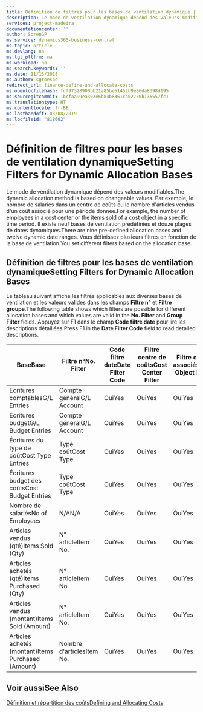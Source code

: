 ```yaml
---
title: Définition de filtres pour les bases de ventilation dynamique | Microsoft Docs
description: Le mode de ventilation dynamique dépend des valeurs modifiables. Par exemple, le nombre de salariés dans un centre de coûts ou le nombre d'articles vendus d'un coût associé pour une période donnée. Il existe neuf bases de ventilation prédéfinies et douze plages de dates dynamiques. Vous définissez plusieurs filtres en fonction de la base de ventilation.
services: project-madeira
documentationcenter: ''
author: SorenGP
ms.service: dynamics365-business-central
ms.topic: article
ms.devlang: na
ms.tgt_pltfrm: na
ms.workload: na
ms.search.keywords: ''
ms.date: 11/13/2018
ms.author: sgroespe
redirect_url: finance-define-and-allocate-costs
ms.openlocfilehash: fcf97328900bb21a85be51452b9e86da8398d195
ms.sourcegitcommit: 1bcfaa99ea302e6b84b8361ca02730b135557fc1
ms.translationtype: HT
ms.contentlocale: fr-BE
ms.lasthandoff: 03/08/2019
ms.locfileid: "818602"
---
```

# <a name="setting-filters-for-dynamic-allocation-bases"></a><span data-ttu-id="efe0a-106">Définition de filtres pour les bases de ventilation dynamique</span><span class="sxs-lookup"><span data-stu-id="efe0a-106">Setting Filters for Dynamic Allocation Bases</span></span>
<span data-ttu-id="efe0a-107">Le mode de ventilation dynamique dépend des valeurs modifiables.</span><span class="sxs-lookup"><span data-stu-id="efe0a-107">The dynamic allocation method is based on changeable values.</span></span> <span data-ttu-id="efe0a-108">Par exemple, le nombre de salariés dans un centre de coûts ou le nombre d'articles vendus d'un coût associé pour une période donnée.</span><span class="sxs-lookup"><span data-stu-id="efe0a-108">For example, the number of employees in a cost center or the items sold of a cost object in a specific time period.</span></span> <span data-ttu-id="efe0a-109">Il existe neuf bases de ventilation prédéfinies et douze plages de dates dynamiques.</span><span class="sxs-lookup"><span data-stu-id="efe0a-109">There are nine pre-defined allocation bases and twelve dynamic date ranges.</span></span> <span data-ttu-id="efe0a-110">Vous définissez plusieurs filtres en fonction de la base de ventilation.</span><span class="sxs-lookup"><span data-stu-id="efe0a-110">You set different filters based on the allocation base.</span></span>  

## <a name="setting-filters-for-dynamic-allocation-bases"></a><span data-ttu-id="efe0a-111">Définition de filtres pour les bases de ventilation dynamique</span><span class="sxs-lookup"><span data-stu-id="efe0a-111">Setting Filters for Dynamic Allocation Bases</span></span>  
 <span data-ttu-id="efe0a-112">Le tableau suivant affiche les filtres applicables aux diverses bases de ventilation et les valeurs valides dans les champs **Filtre n°** et **Filtre groupe**.</span><span class="sxs-lookup"><span data-stu-id="efe0a-112">The following table shows which filters are possible for different allocation bases and which values are valid in the **No. Filter** and **Group Filter** fields.</span></span> <span data-ttu-id="efe0a-113">Appuyez sur F1 dans le champ **Code filtre date** pour lire les descriptions détaillées.</span><span class="sxs-lookup"><span data-stu-id="efe0a-113">Press F1 in the **Date Filter Code** field to read detailed descriptions.</span></span>  

|<span data-ttu-id="efe0a-114">**Base**</span><span class="sxs-lookup"><span data-stu-id="efe0a-114">**Base**</span></span>|<span data-ttu-id="efe0a-115">**Filtre n°**</span><span class="sxs-lookup"><span data-stu-id="efe0a-115">**No. Filter**</span></span>|<span data-ttu-id="efe0a-116">**Code filtre date**</span><span class="sxs-lookup"><span data-stu-id="efe0a-116">**Date Filter Code**</span></span>|<span data-ttu-id="efe0a-117">**Filtre centre de coûts**</span><span class="sxs-lookup"><span data-stu-id="efe0a-117">**Cost Center Filter**</span></span>|<span data-ttu-id="efe0a-118">**Filtre coûts associés**</span><span class="sxs-lookup"><span data-stu-id="efe0a-118">**Cost Object Filter**</span></span>|<span data-ttu-id="efe0a-119">**Filtre groupe**</span><span class="sxs-lookup"><span data-stu-id="efe0a-119">**Group Filter**</span></span>|  
|--------------|----------------------------------------|----------------------------------------------|------------------------------------------------|------------------------------------------------|------------------------------------------|  
|<span data-ttu-id="efe0a-120">Écritures comptables</span><span class="sxs-lookup"><span data-stu-id="efe0a-120">G/L Entries</span></span>|<span data-ttu-id="efe0a-121">Compte général</span><span class="sxs-lookup"><span data-stu-id="efe0a-121">G/L Account</span></span>|<span data-ttu-id="efe0a-122">Oui</span><span class="sxs-lookup"><span data-stu-id="efe0a-122">Yes</span></span>|<span data-ttu-id="efe0a-123">Oui</span><span class="sxs-lookup"><span data-stu-id="efe0a-123">Yes</span></span>|<span data-ttu-id="efe0a-124">Oui</span><span class="sxs-lookup"><span data-stu-id="efe0a-124">Yes</span></span>|<span data-ttu-id="efe0a-125">N/A</span><span class="sxs-lookup"><span data-stu-id="efe0a-125">N/A</span></span>|  
|<span data-ttu-id="efe0a-126">Écritures budget</span><span class="sxs-lookup"><span data-stu-id="efe0a-126">G/L Budget Entries</span></span>|<span data-ttu-id="efe0a-127">Compte général</span><span class="sxs-lookup"><span data-stu-id="efe0a-127">G/L Account</span></span>|<span data-ttu-id="efe0a-128">Oui</span><span class="sxs-lookup"><span data-stu-id="efe0a-128">Yes</span></span>|<span data-ttu-id="efe0a-129">Oui</span><span class="sxs-lookup"><span data-stu-id="efe0a-129">Yes</span></span>|<span data-ttu-id="efe0a-130">Oui</span><span class="sxs-lookup"><span data-stu-id="efe0a-130">Yes</span></span>|<span data-ttu-id="efe0a-131">Nom budget comptable</span><span class="sxs-lookup"><span data-stu-id="efe0a-131">G/L Budget Name</span></span>|  
|<span data-ttu-id="efe0a-132">Écritures du type de coût</span><span class="sxs-lookup"><span data-stu-id="efe0a-132">Cost Type Entries</span></span>|<span data-ttu-id="efe0a-133">Type coût</span><span class="sxs-lookup"><span data-stu-id="efe0a-133">Cost Type</span></span>|<span data-ttu-id="efe0a-134">Oui</span><span class="sxs-lookup"><span data-stu-id="efe0a-134">Yes</span></span>|<span data-ttu-id="efe0a-135">Oui</span><span class="sxs-lookup"><span data-stu-id="efe0a-135">Yes</span></span>|<span data-ttu-id="efe0a-136">Oui</span><span class="sxs-lookup"><span data-stu-id="efe0a-136">Yes</span></span>|<span data-ttu-id="efe0a-137">N/A</span><span class="sxs-lookup"><span data-stu-id="efe0a-137">N/A</span></span>|  
|<span data-ttu-id="efe0a-138">Écritures budget des coûts</span><span class="sxs-lookup"><span data-stu-id="efe0a-138">Cost Budget Entries</span></span>|<span data-ttu-id="efe0a-139">Type coût</span><span class="sxs-lookup"><span data-stu-id="efe0a-139">Cost Type</span></span>|<span data-ttu-id="efe0a-140">Oui</span><span class="sxs-lookup"><span data-stu-id="efe0a-140">Yes</span></span>|<span data-ttu-id="efe0a-141">Oui</span><span class="sxs-lookup"><span data-stu-id="efe0a-141">Yes</span></span>|<span data-ttu-id="efe0a-142">Oui</span><span class="sxs-lookup"><span data-stu-id="efe0a-142">Yes</span></span>|<span data-ttu-id="efe0a-143">Nom du budget</span><span class="sxs-lookup"><span data-stu-id="efe0a-143">Budget Name</span></span>|  
|<span data-ttu-id="efe0a-144">Nombre de salariés</span><span class="sxs-lookup"><span data-stu-id="efe0a-144">No of Employees</span></span>|<span data-ttu-id="efe0a-145">N/A</span><span class="sxs-lookup"><span data-stu-id="efe0a-145">N/A</span></span>|<span data-ttu-id="efe0a-146">Oui</span><span class="sxs-lookup"><span data-stu-id="efe0a-146">Yes</span></span>|<span data-ttu-id="efe0a-147">Oui</span><span class="sxs-lookup"><span data-stu-id="efe0a-147">Yes</span></span>|<span data-ttu-id="efe0a-148">Oui</span><span class="sxs-lookup"><span data-stu-id="efe0a-148">Yes</span></span>|<span data-ttu-id="efe0a-149">N/A</span><span class="sxs-lookup"><span data-stu-id="efe0a-149">N/A</span></span>|  
|<span data-ttu-id="efe0a-150">Articles vendus (qté)</span><span class="sxs-lookup"><span data-stu-id="efe0a-150">Items Sold (Qty)</span></span>|<span data-ttu-id="efe0a-151">N° article</span><span class="sxs-lookup"><span data-stu-id="efe0a-151">Item No.</span></span>|<span data-ttu-id="efe0a-152">Oui</span><span class="sxs-lookup"><span data-stu-id="efe0a-152">Yes</span></span>|<span data-ttu-id="efe0a-153">Oui</span><span class="sxs-lookup"><span data-stu-id="efe0a-153">Yes</span></span>|<span data-ttu-id="efe0a-154">Oui</span><span class="sxs-lookup"><span data-stu-id="efe0a-154">Yes</span></span>|<span data-ttu-id="efe0a-155">Groupe compta. stock</span><span class="sxs-lookup"><span data-stu-id="efe0a-155">Inventory Posting Group</span></span>|  
|<span data-ttu-id="efe0a-156">Articles achetés (qté)</span><span class="sxs-lookup"><span data-stu-id="efe0a-156">Items Purchased (Qty)</span></span>|<span data-ttu-id="efe0a-157">N° article</span><span class="sxs-lookup"><span data-stu-id="efe0a-157">Item No.</span></span>|<span data-ttu-id="efe0a-158">Oui</span><span class="sxs-lookup"><span data-stu-id="efe0a-158">Yes</span></span>|<span data-ttu-id="efe0a-159">Oui</span><span class="sxs-lookup"><span data-stu-id="efe0a-159">Yes</span></span>|<span data-ttu-id="efe0a-160">Oui</span><span class="sxs-lookup"><span data-stu-id="efe0a-160">Yes</span></span>|<span data-ttu-id="efe0a-161">Groupe compta. stock</span><span class="sxs-lookup"><span data-stu-id="efe0a-161">Inventory Posting Group</span></span>|  
|<span data-ttu-id="efe0a-162">Articles vendus (montant)</span><span class="sxs-lookup"><span data-stu-id="efe0a-162">Items Sold (Amount)</span></span>|<span data-ttu-id="efe0a-163">N° article</span><span class="sxs-lookup"><span data-stu-id="efe0a-163">Item No.</span></span>|<span data-ttu-id="efe0a-164">Oui</span><span class="sxs-lookup"><span data-stu-id="efe0a-164">Yes</span></span>|<span data-ttu-id="efe0a-165">Oui</span><span class="sxs-lookup"><span data-stu-id="efe0a-165">Yes</span></span>|<span data-ttu-id="efe0a-166">Oui</span><span class="sxs-lookup"><span data-stu-id="efe0a-166">Yes</span></span>|<span data-ttu-id="efe0a-167">Groupe compta. stock</span><span class="sxs-lookup"><span data-stu-id="efe0a-167">Inventory Posting Group</span></span>|  
|<span data-ttu-id="efe0a-168">Articles achetés (montant)</span><span class="sxs-lookup"><span data-stu-id="efe0a-168">Items Purchased (Amount)</span></span>|<span data-ttu-id="efe0a-169">Nombre d'articles</span><span class="sxs-lookup"><span data-stu-id="efe0a-169">Item No.</span></span>|<span data-ttu-id="efe0a-170">Oui</span><span class="sxs-lookup"><span data-stu-id="efe0a-170">Yes</span></span>|<span data-ttu-id="efe0a-171">Oui</span><span class="sxs-lookup"><span data-stu-id="efe0a-171">Yes</span></span>|<span data-ttu-id="efe0a-172">Oui</span><span class="sxs-lookup"><span data-stu-id="efe0a-172">Yes</span></span>|<span data-ttu-id="efe0a-173">Groupe compta. stock</span><span class="sxs-lookup"><span data-stu-id="efe0a-173">Inventory Posting Group</span></span>|  

## <a name="see-also"></a><span data-ttu-id="efe0a-174">Voir aussi</span><span class="sxs-lookup"><span data-stu-id="efe0a-174">See Also</span></span>  
[<span data-ttu-id="efe0a-175">Définition et répartition des coûts</span><span class="sxs-lookup"><span data-stu-id="efe0a-175">Defining and Allocating Costs</span></span>](finance-define-and-allocate-costs.md)
